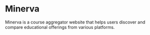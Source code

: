 # Minerva
Minerva is a course aggregator website that helps users discover and compare educational offerings from various platforms.
